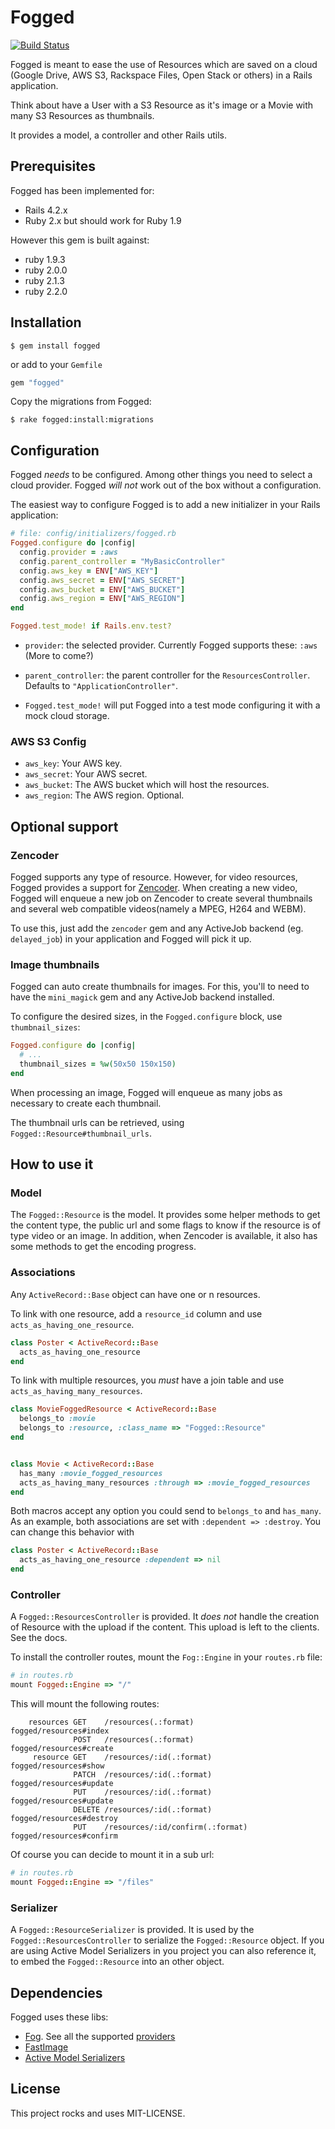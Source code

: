 # Fogged
[![Build Status](https://travis-ci.org/gatemedia/fogged.svg?branch=master)](https://travis-ci.org/gatemedia/fogged)

Fogged is meant to ease the use of Resources which are saved on a cloud (Google Drive, AWS S3, Rackspace Files, Open Stack or others) in a Rails application.

Think about have a User with a S3 Resource as it's image or a Movie with many S3 Resources as thumbnails.

It provides a model, a controller and other Rails utils.

## Prerequisites
Fogged has been implemented for:
* Rails 4.2.x
* Ruby 2.x but should work for Ruby 1.9

However this gem is built against:
* ruby 1.9.3
* ruby 2.0.0
* ruby 2.1.3
* ruby 2.2.0

## Installation

```shell
$ gem install fogged
```

or add to your `Gemfile`

```ruby
gem "fogged"
```

Copy the migrations from Fogged:
```shell
$ rake fogged:install:migrations
```

## Configuration
Fogged *needs* to be configured. Among other things you need to select a cloud provider. Fogged *will not* work out of the box without a configuration.

The easiest way to configure Fogged is to add a new initializer in your Rails application:

```ruby
# file: config/initializers/fogged.rb
Fogged.configure do |config|
  config.provider = :aws
  config.parent_controller = "MyBasicController"
  config.aws_key = ENV["AWS_KEY"]
  config.aws_secret = ENV["AWS_SECRET"]
  config.aws_bucket = ENV["AWS_BUCKET"]
  config.aws_region = ENV["AWS_REGION"]
end

Fogged.test_mode! if Rails.env.test?
```

* `provider`: the selected provider. Currently Fogged supports these: `:aws` (More to come?)
* `parent_controller`: the parent controller for the `ResourcesController`. Defaults to `"ApplicationController"`.

* `Fogged.test_mode!` will put Fogged into a test mode configuring it with a mock cloud storage.

### AWS S3 Config
* `aws_key`: Your AWS key.
* `aws_secret`: Your AWS secret.
* `aws_bucket`: The AWS bucket which will host the resources.
* `aws_region`: The AWS region. Optional.

## Optional support
### Zencoder
Fogged supports any type of resource. However, for video resources, Fogged provides a support for [Zencoder](https://zencoder.com/en/). When creating a new video, Fogged will enqueue a new job on Zencoder to create several thumbnails and several web compatible videos(namely a MPEG, H264 and WEBM).

To use this, just add the `zencoder` gem and any ActiveJob backend (eg. `delayed_job`) in your application and Fogged will pick it up.

### Image thumbnails
Fogged can auto create thumbnails for images. For this, you'll to need to have the `mini_magick` gem and any ActiveJob backend installed.

To configure the desired sizes, in the `Fogged.configure` block, use `thumbnail_sizes`:
```ruby
Fogged.configure do |config|
  # ...
  thumbnail_sizes = %w(50x50 150x150)
end
```

When processing an image, Fogged will enqueue as many jobs as necessary to create each thumbnail.

The thumbnail urls can be retrieved, using `Fogged::Resource#thumbnail_urls`.

## How to use it

### Model

The `Fogged::Resource` is the model. It provides some helper methods to get the content type, the public url and some flags to know if the resource is of type video or an image. In addition, when Zencoder is available, it also has some methods to get the encoding progress.

### Associations
Any `ActiveRecord::Base` object can have one or n resources.

To link with one resource, add a `resource_id` column and use `acts_as_having_one_resource`.

```ruby
class Poster < ActiveRecord::Base
  acts_as_having_one_resource
end
```

To link with multiple resources, you *must* have a join table and use `acts_as_having_many_resources`.

```ruby
class MovieFoggedResource < ActiveRecord::Base
  belongs_to :movie
  belongs_to :resource, :class_name => "Fogged::Resource"
end


class Movie < ActiveRecord::Base
  has_many :movie_fogged_resources
  acts_as_having_many_resources :through => :movie_fogged_resources
end
```

Both macros accept any option you could send to `belongs_to` and `has_many`. As an example, both associations are set with `:dependent => :destroy`. You can change this behavior with

```ruby
class Poster < ActiveRecord::Base
  acts_as_having_one_resource :dependent => nil
end
```

### Controller
A `Fogged::ResourcesController` is provided. It *does not* handle the creation of Resource with the upload if the content. This upload is left to the clients. See the docs.

To install the controller routes, mount the `Fog::Engine` in your `routes.rb` file:
```ruby
# in routes.rb
mount Fogged::Engine => "/"
```

This will mount the following routes:
```shell
    resources GET    /resources(.:format)             fogged/resources#index
              POST   /resources(.:format)             fogged/resources#create
     resource GET    /resources/:id(.:format)         fogged/resources#show
              PATCH  /resources/:id(.:format)         fogged/resources#update
              PUT    /resources/:id(.:format)         fogged/resources#update
              DELETE /resources/:id(.:format)         fogged/resources#destroy
              PUT    /resources/:id/confirm(.:format) fogged/resources#confirm
```

Of course you can decide to mount it in a sub url:
```ruby
# in routes.rb
mount Fogged::Engine => "/files"
```

### Serializer
A `Fogged::ResourceSerializer` is provided. It is used by the `Fogged::ResourcesController` to serialize the `Fogged::Resource` object. If you are using Active Model Serializers in you project you can also reference it, to embed the `Fogged::Resource` into an other object.

## Dependencies

Fogged uses these libs:
* [Fog](http://fog.io). See all the supported [providers](http://fog.io/about/provider_documentation.html)
* [FastImage](https://github.com/sdsykes/fastimage)
* [Active Model Serializers](https://github.com/rails-api/active_model_serializers)

## License

This project rocks and uses MIT-LICENSE.
